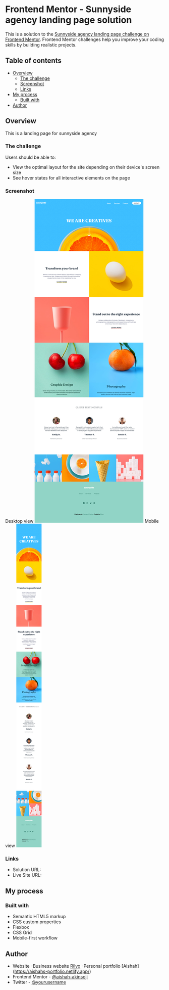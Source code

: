 # Frontend Mentor - Sunnyside agency landing page solution

This is a solution to the [Sunnyside agency landing page challenge on Frontend Mentor](https://www.frontendmentor.io/challenges/sunnyside-agency-landing-page-7yVs3B6ef). Frontend Mentor challenges help you improve your coding skills by building realistic projects.

## Table of contents

- [Overview](#overview)
  - [The challenge](#the-challenge)
  - [Screenshot](#screenshot)
  - [Links](#links)
- [My process](#my-process)
  - [Built with](#built-with)
- [Author](#author)
## Overview
This is a landing page for sunnyside agency

### The challenge

Users should be able to:

- View the optimal layout for the site depending on their device's screen size
- See hover states for all interactive elements on the page

### Screenshot
Desktop view
![desktop view sunnyside agency landing page](<Screenshot 2025-08-21 at 14-49-18 Frontend Mentor Sunnyside agency landing page.png>)
Mobile view
![mobile view sunnyside agency landing page](<Screenshot 2025-08-21 at 14-51-32 Frontend Mentor Sunnyside agency landing page.png>)

### Links

- Solution URL: [](https://www.frontendmentor.io/solutions/responsive-landing-page-with-css-VCs0DNxVXP)
- Live Site URL: [](https://my-sunnyside-agency-landing-page.netlify.app/)

## My process

### Built with

- Semantic HTML5 markup
- CSS custom properties
- Flexbox
- CSS Grid
- Mobile-first workflow

## Author

- Website 
  -Business website [Rilvo](https://rivo.netlify.app)
  -Personal portfolio [Aishah] (https://aishahs-portfolio.netlify.app/)
- Frontend Mentor - [@aishah-akinsoji](https://www.frontendmentor.io/profile/aishah-akinsoji)
- Twitter - [@yourusername](https://www.twitter.com/yourusername)
